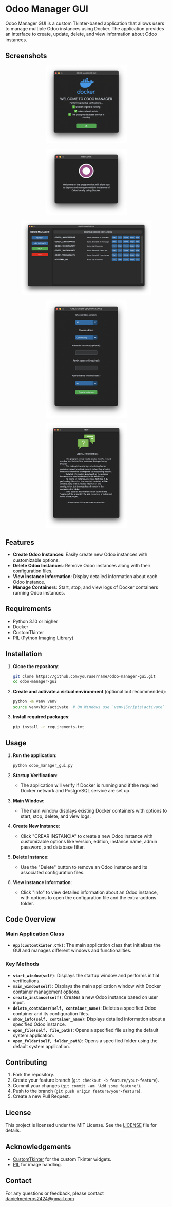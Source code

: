 # Odoo Manager GUI

Odoo Manager GUI is a custom Tkinter-based application that allows users to manage multiple Odoo instances using Docker. The application provides an interface to create, update, delete, and view information about Odoo instances.

## Screenshots
<p align="center">
  <img src="./1.png" alt="Screenshot 1" width="50%" height="50%">
</p>
<p align="center">
  <img src="./2.png" alt="Screenshot 2" width="50%" height="50%">
</p>
<p align="center">
  <img src="./3.png" alt="Screenshot 3" width="80%" height="80%">
</p>
<p align="center">
  <img src="./4.png" alt="Screenshot 4" width="50%" height="50%">
</p>
<p align="center">
  <img src="./5.png" alt="Screenshot 5" width="50%" height="50%">
</p>



## Features

- **Create Odoo Instances**: Easily create new Odoo instances with customizable options.
- **Delete Odoo Instances**: Remove Odoo instances along with their configuration files.
- **View Instance Information**: Display detailed information about each Odoo instance.
- **Manage Containers**: Start, stop, and view logs of Docker containers running Odoo instances.

## Requirements

- Python 3.10 or higher
- Docker
- CustomTkinter
- PIL (Python Imaging Library)

## Installation

1. **Clone the repository**:
    ```sh
    git clone https://github.com/yourusername/odoo-manager-gui.git
    cd odoo-manager-gui
    ```

2. **Create and activate a virtual environment** (optional but recommended):
    ```sh
    python -m venv venv
    source venv/bin/activate  # On Windows use `venv\Scripts\activate`
    ```

3. **Install required packages**:
    ```sh
    pip install -r requirements.txt
    ```

## Usage

1. **Run the application**:
    ```sh
    python odoo_manager_gui.py
    ```

2. **Startup Verification**:
    - The application will verify if Docker is running and if the required Docker network and PostgreSQL service are set up.

3. **Main Window**:
    - The main window displays existing Docker containers with options to start, stop, delete, and view logs.

4. **Create New Instance**:
    - Click "CREAR INSTANCIA" to create a new Odoo instance with customizable options like version, edition, instance name, admin password, and database filter.

5. **Delete Instance**:
    - Use the "Delete" button to remove an Odoo instance and its associated configuration files.

6. **View Instance Information**:
    - Click "Info" to view detailed information about an Odoo instance, with options to open the configuration file and the extra-addons folder.

## Code Overview

### Main Application Class

- **`App(customtkinter.CTk)`**: The main application class that initializes the GUI and manages different windows and functionalities.

### Key Methods

- **`start_window(self)`**: Displays the startup window and performs initial verifications.
- **`main_window(self)`**: Displays the main application window with Docker container management options.
- **`create_instance(self)`**: Creates a new Odoo instance based on user input.
- **`delete_container(self, container_name)`**: Deletes a specified Odoo container and its configuration files.
- **`show_info(self, container_name)`**: Displays detailed information about a specified Odoo instance.
- **`open_file(self, file_path)`**: Opens a specified file using the default system application.
- **`open_folder(self, folder_path)`**: Opens a specified folder using the default system application.

## Contributing

1. Fork the repository.
2. Create your feature branch (`git checkout -b feature/your-feature`).
3. Commit your changes (`git commit -am 'Add some feature'`).
4. Push to the branch (`git push origin feature/your-feature`).
5. Create a new Pull Request.

## License

This project is licensed under the MIT License. See the [LICENSE](LICENSE) file for details.

## Acknowledgements

- [CustomTkinter](https://github.com/TomSchimansky/CustomTkinter) for the custom Tkinter widgets.
- [PIL](https://pillow.readthedocs.io/en/stable/) for image handling.

## Contact

For any questions or feedback, please contact danielmederos2424@gmail.com

